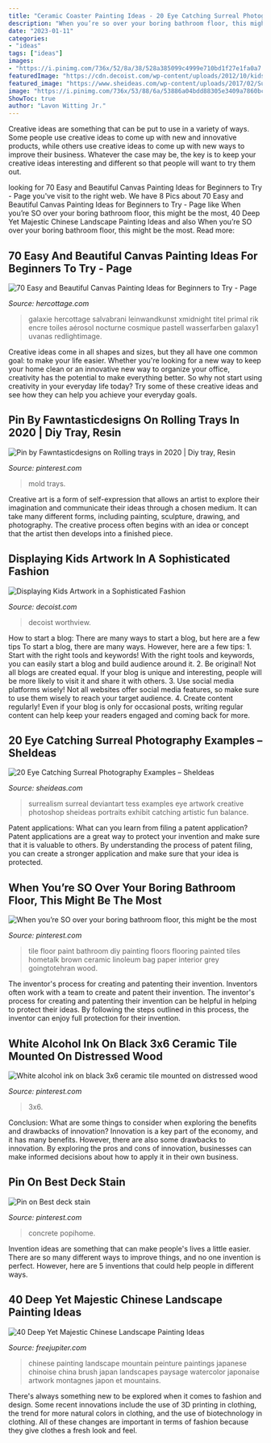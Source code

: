 ```yaml
---
title: "Ceramic Coaster Painting Ideas - 20 Eye Catching Surreal Photography Examples – Sheideas"
description: "When you’re so over your boring bathroom floor, this might be the most"
date: "2023-01-11"
categories:
- "ideas"
tags: ["ideas"]
images:
- "https://i.pinimg.com/736x/52/8a/38/528a385099c4999e710bd1f27e1fa0a7.jpg"
featuredImage: "https://cdn.decoist.com/wp-content/uploads/2012/10/kids-paintings-on-the-walls.jpg"
featured_image: "https://www.sheideas.com/wp-content/uploads/2017/02/Surrealism.jpg"
image: "https://i.pinimg.com/736x/53/88/6a/53886a04bdd88305e3409a7860bc2827.jpg"
ShowToc: true
author: "Lavon Witting Jr."
---
```



Creative ideas are something that can be put to use in a variety of ways. Some people use creative ideas to come up with new and innovative products, while others use creative ideas to come up with new ways to improve their business. Whatever the case may be, the key is to keep your creative ideas interesting and different so that people will want to try them out.

	

		
looking for 70 Easy and Beautiful Canvas Painting Ideas for Beginners to Try - Page you've visit to the right web. We have 8 Pics about 70 Easy and Beautiful Canvas Painting Ideas for Beginners to Try - Page like When you’re SO over your boring bathroom floor, this might be the most, 40 Deep Yet Majestic Chinese Landscape Painting Ideas and also When you’re SO over your boring bathroom floor, this might be the most. Read more:
		
    
## 70 Easy And Beautiful Canvas Painting Ideas For Beginners To Try - Page

<img loading=lazy src="https://www.hercottage.com/wp-content/uploads/2019/09/Easy-and-Beautiful-Canvas-Painting-Ideas-for-Beginners-to-Try-31.jpg" onerror="this.onerror=null;this.src='https://tse2.mm.bing.net/th?id=OIP.Iw9m3q_pfA97nm5WhHRPKAHaKc&amp;pid=15.1';" alt="70 Easy and Beautiful Canvas Painting Ideas for Beginners to Try - Page">

_Source: hercottage.com_

>galaxie hercottage salvabrani leinwandkunst xmidnight titel primal rik encre toiles aérosol nocturne cosmique pastell wasserfarben galaxy1 uvanas redlightimage. 

	

Creative ideas come in all shapes and sizes, but they all have one common goal: to make your life easier. Whether you're looking for a new way to keep your home clean or an innovative new way to organize your office, creativity has the potential to make everything better. So why not start using creativity in your everyday life today? Try some of these creative ideas and see how they can help you achieve your everyday goals.

    
## Pin By Fawntasticdesigns On Rolling Trays In 2020 | Diy Tray, Resin

<img loading=lazy src="https://i.pinimg.com/736x/68/44/15/684415ecbd9933641bc5039c4b24a714.jpg" onerror="this.onerror=null;this.src='https://tse1.mm.bing.net/th?id=OIP.9O1H6S0SGCksp0AJUcOrDgHaJ3&amp;pid=15.1';" alt="Pin by Fawntasticdesigns on Rolling trays in 2020 | Diy tray, Resin">

_Source: pinterest.com_

>mold trays. 

	

Creative art is a form of self-expression that allows an artist to explore their imagination and communicate their ideas through a chosen medium. It can take many different forms, including painting, sculpture, drawing, and photography. The creative process often begins with an idea or concept that the artist then develops into a finished piece.

    
## Displaying Kids Artwork In A Sophisticated Fashion

<img loading=lazy src="https://cdn.decoist.com/wp-content/uploads/2012/10/kids-paintings-on-the-walls.jpg" onerror="this.onerror=null;this.src='https://tse1.mm.bing.net/th?id=OIP.sqkuH9s0RN6DULPouogqYwHaFf&amp;pid=15.1';" alt="Displaying Kids Artwork in a Sophisticated Fashion">

_Source: decoist.com_

>decoist worthview. 

	

How to start a blog: There are many ways to start a blog, but here are a few tips
To start a blog, there are many ways. However, here are a few tips: 1. Start with the right tools and keywords! With the right tools and keywords, you can easily start a blog and build audience around it. 2. Be original! Not all blogs are created equal. If your blog is unique and interesting, people will be more likely to visit it and share it with others. 3. Use social media platforms wisely! Not all websites offer social media features, so make sure to use them wisely to reach your target audience. 4. Create content regularly! Even if your blog is only for occasional posts, writing regular content can help keep your readers engaged and coming back for more.

    
## 20 Eye Catching Surreal Photography Examples – SheIdeas

<img loading=lazy src="https://www.sheideas.com/wp-content/uploads/2017/02/Surrealism.jpg" onerror="this.onerror=null;this.src='https://tse3.mm.bing.net/th?id=OIP.54OMGELN_UJ6zV2U4azxHwHaE8&amp;pid=15.1';" alt="20 Eye Catching Surreal Photography Examples – SheIdeas">

_Source: sheideas.com_

>surrealism surreal deviantart tess examples eye artwork creative photoshop sheideas portraits exhibit catching artistic fun balance. 

	

Patent applications: What can you learn from filing a patent application?
Patent applications are a great way to protect your invention and make sure that it is valuable to others. By understanding the process of patent filing, you can create a stronger application and make sure that your idea is protected.

    
## When You’re SO Over Your Boring Bathroom Floor, This Might Be The Most

<img loading=lazy src="https://i.pinimg.com/736x/46/65/e1/4665e122ae5c8fb5ef41066b7cd39659.jpg" onerror="this.onerror=null;this.src='https://tse1.mm.bing.net/th?id=OIP.uhrq73GziBvZEXfP9GZFzwHaJ3&amp;pid=15.1';" alt="When you’re SO over your boring bathroom floor, this might be the most">

_Source: pinterest.com_

>tile floor paint bathroom diy painting floors flooring painted tiles hometalk brown ceramic linoleum bag paper interior grey goingtotehran wood. 

	

The inventor's process for creating and patenting their invention.
Inventors often work with a team to create and patent their invention. The inventor's process for creating and patenting their invention can be helpful in helping to protect their ideas. By following the steps outlined in this process, the inventor can enjoy full protection for their invention.

    
## White Alcohol Ink On Black 3x6 Ceramic Tile Mounted On Distressed Wood

<img loading=lazy src="https://i.pinimg.com/736x/53/88/6a/53886a04bdd88305e3409a7860bc2827.jpg" onerror="this.onerror=null;this.src='https://tse2.mm.bing.net/th?id=OIP.D5PL8HeAR-WnBkDJjNH7LwHaJA&amp;pid=15.1';" alt="White alcohol ink on black 3x6 ceramic tile mounted on distressed wood">

_Source: pinterest.com_

>3x6. 

	

Conclusion: What are some things to consider when exploring the benefits and drawbacks of innovation?
Innovation is a key part of the economy, and it has many benefits. However, there are also some drawbacks to innovation. By exploring the pros and cons of innovation, businesses can make informed decisions about how to apply it in their own business.

    
## Pin On Best Deck Stain

<img loading=lazy src="https://i.pinimg.com/736x/52/8a/38/528a385099c4999e710bd1f27e1fa0a7.jpg" onerror="this.onerror=null;this.src='https://tse3.mm.bing.net/th?id=OIP.inHHs3cetoafExNdFFddnQHaNK&amp;pid=15.1';" alt="Pin on Best deck stain">

_Source: pinterest.com_

>concrete popihome. 

	

Invention ideas are something that can make people's lives a little easier. There are so many different ways to improve things, and no one invention is perfect. However, here are 5 inventions that could help people in different ways.

    
## 40 Deep Yet Majestic Chinese Landscape Painting Ideas

<img loading=lazy src="http://www.freejupiter.com/wp-content/uploads/2018/04/Chinese-Landscape-Painting-Ideas-15.jpg" onerror="this.onerror=null;this.src='https://tse4.mm.bing.net/th?id=OIP.5_jhMkWayE_Z1I_4M741lgHaKr&amp;pid=15.1';" alt="40 Deep Yet Majestic Chinese Landscape Painting Ideas">

_Source: freejupiter.com_

>chinese painting landscape mountain peinture paintings japanese chinoise china brush japan landscapes paysage watercolor japonaise artwork montagnes japon et mountains. 

	

There's always something new to be explored when it comes to fashion and design. Some recent innovations include the use of 3D printing in clothing, the trend for more natural colors in clothing, and the use of biotechnology in clothing. All of these changes are important in terms of fashion because they give clothes a fresh look and feel.

